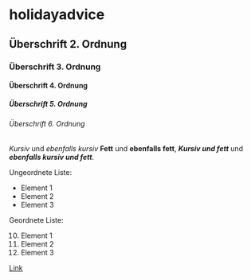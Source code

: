 # holidayadvice
## Überschrift 2. Ordnung
### Überschrift 3. Ordnung
#### Überschrift 4. Ordnung
##### Überschrift 5. Ordnung
###### Überschrift 6. Ordnung

*Kursiv* und _ebenfalls kursiv_
**Fett** und __ebenfalls fett__,
***Kursiv und fett*** und ___ebenfalls kursiv und fett___.

Ungeordnete Liste:

- Element 1
- Element 2
- Element 3

Geordnete Liste:

10. Element 1
1. Element 2
1. Element 3

[Link](https://google.de)
